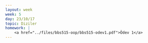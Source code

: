 ```yaml
---
layout: week
week: 5
day: 23/10/17
topic: Diziler
homework: |
    <a href="../files/bbs515-oop/bbs515-odev1.pdf">Ödev 1</a>
---
```

  
